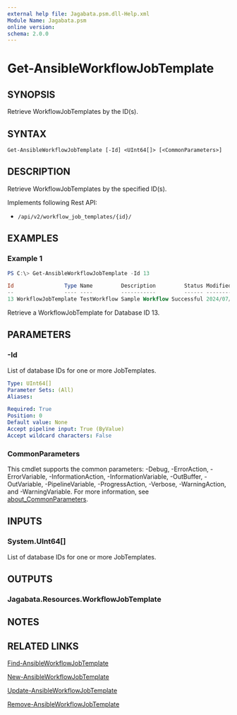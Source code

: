 ```yaml
---
external help file: Jagabata.psm.dll-Help.xml
Module Name: Jagabata.psm
online version:
schema: 2.0.0
---
```


# Get-AnsibleWorkflowJobTemplate

## SYNOPSIS
Retrieve WorkflowJobTemplates by the ID(s).

## SYNTAX

```
Get-AnsibleWorkflowJobTemplate [-Id] <UInt64[]> [<CommonParameters>]
```

## DESCRIPTION
Retrieve WorkflowJobTemplates by the specified ID(s).

Implements following Rest API:  
- `/api/v2/workflow_job_templates/{id}/`

## EXAMPLES

### Example 1
```powershell
PS C:\> Get-AnsibleWorkflowJobTemplate -Id 13

Id                Type Name         Description         Status Modified            LastJobRun          NextJobRun          Options Note
--                ---- ----         -----------         ------ --------            ----------          ----------          ------- ----
13 WorkflowJobTemplate TestWorkflow Sample Workflow Successful 2024/07/10 18:45:06 2024/07/22 12:53:23 2024/06/12 17:45:00 None    {[Organization, [2]TestOrg], [Inventory, [2]TestInventory], [Branch, ], [Limit, ]…}
```

Retrieve a WorkflowJobTemplate for Database ID 13.

## PARAMETERS

### -Id
List of database IDs for one or more JobTemplates.

```yaml
Type: UInt64[]
Parameter Sets: (All)
Aliases:

Required: True
Position: 0
Default value: None
Accept pipeline input: True (ByValue)
Accept wildcard characters: False
```

### CommonParameters
This cmdlet supports the common parameters: -Debug, -ErrorAction, -ErrorVariable, -InformationAction, -InformationVariable, -OutBuffer, -OutVariable, -PipelineVariable, -ProgressAction, -Verbose, -WarningAction, and -WarningVariable. For more information, see [about_CommonParameters](http://go.microsoft.com/fwlink/?LinkID=113216).

## INPUTS

### System.UInt64[]
List of database IDs for one or more JobTemplates.

## OUTPUTS

### Jagabata.Resources.WorkflowJobTemplate
## NOTES

## RELATED LINKS

[Find-AnsibleWorkflowJobTemplate](Find-AnsibleWorkflowJobTemplate.md)

[New-AnsibleWorkflowJobTemplate](New-AnsibleWorkflowJobTemplate.md)

[Update-AnsibleWorkflowJobTemplate](Update-AnsibleWorkflowJobTemplate.md)

[Remove-AnsibleWorkflowJobTemplate](Remove-AnsibleWorkflowJobTemplate.md)
